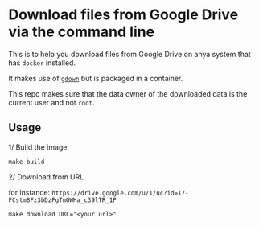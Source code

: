 # Download files from Google Drive via the command line

This is to help you download files from Google Drive on anya system that has `docker` installed.

It makes use of [`gdown`](https://pypi.org/project/gdown/) but is packaged in a container.

This repo makes sure that the data owner of the downloaded data is the current user and not `root`.

## Usage

1/ Build the image

```
make build
```

2/ Download from URL

for instance: `https://drive.google.com/u/1/uc?id=17-FCstm8Fz3bDzFgTmOWHa_c39lTR_1P`

```
make download URL="<your url>"
```